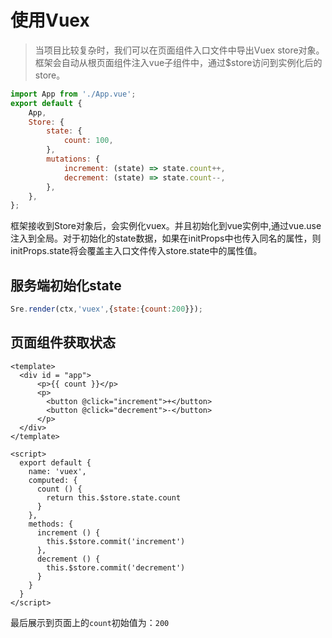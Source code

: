 # 使用Vuex
> 当项目比较复杂时，我们可以在页面组件入口文件中导出Vuex store对象。框架会自动从根页面组件注入vue子组件中，通过$store访问到实例化后的store。

```js
import App from './App.vue';
export default {
    App,
    Store: {
        state: {
            count: 100,
        },
        mutations: {
            increment: (state) => state.count++,
            decrement: (state) => state.count--,
        },
    },
};
```
框架接收到Store对象后，会实例化vuex。并且初始化到vue实例中,通过vue.use注入到全局。对于初始化的state数据，如果在initProps中也传入同名的属性，则initProps.state将会覆盖主入口文件传入store.state中的属性值。

## 服务端初始化state
```js
Sre.render(ctx,'vuex',{state:{count:200}});
```

## 页面组件获取状态
```vue
<template>
  <div id = "app">
      <p>{{ count }}</p>
      <p>
        <button @click="increment">+</button>
        <button @click="decrement">-</button>
      </p>
  </div>
</template>

<script>
  export default {
    name: 'vuex',
    computed: {
      count () {
        return this.$store.state.count
      }
    },
    methods: {
      increment () {
        this.$store.commit('increment')
      },
      decrement () {
        this.$store.commit('decrement')
      }
    }
  }
</script>
```
最后展示到页面上的`count`初始值为：`200`